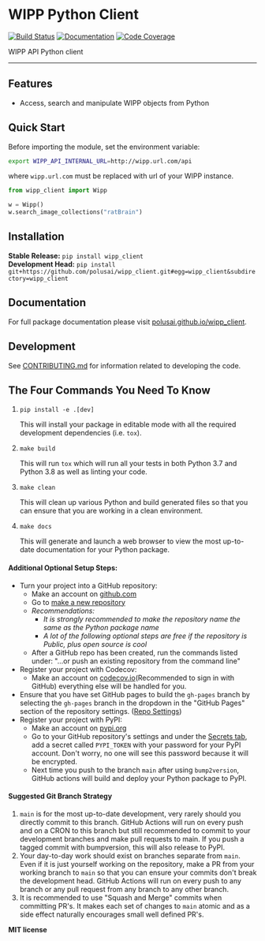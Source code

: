 # WIPP Python Client

[![Build Status](https://github.com/PolusAI/data-tools/wipp_client/workflows/Build%20Main/badge.svg)](https://github.com/ktaletsk/wipp_client/actions)
[![Documentation](https://github.com/PolusAI/data-tools/wipp_client/workflows/Documentation/badge.svg)](https://ktaletsk.github.io/wipp_client/)
[![Code Coverage](https://codecov.io/gh/PolusAI/data-tools/wipp_client/branch/main/graph/badge.svg)](https://codecov.io/gh/ktaletsk/wipp_client)

WIPP API Python client

---

## Features

-   Access, search and manipulate WIPP objects from Python

## Quick Start

Before importing the module, set the environment variable:
```sh
export WIPP_API_INTERNAL_URL=http://wipp.url.com/api
```
where `wipp.url.com` must be replaced with url of your WIPP instance.


```python
from wipp_client import Wipp

w = Wipp()
w.search_image_collections("ratBrain")
```

## Installation

**Stable Release:** `pip install wipp_client`<br>
**Development Head:** `pip install git+https://github.com/polusai/wipp_client.git#egg=wipp_client&subdirectory=wipp_client`

## Documentation

For full package documentation please visit [polusai.github.io/wipp_client](https://polusai.github.io/wipp_client).

## Development

See [CONTRIBUTING.md](CONTRIBUTING.md) for information related to developing the code.

## The Four Commands You Need To Know

1. `pip install -e .[dev]`

    This will install your package in editable mode with all the required development
    dependencies (i.e. `tox`).

2. `make build`

    This will run `tox` which will run all your tests in both Python 3.7
    and Python 3.8 as well as linting your code.

3. `make clean`

    This will clean up various Python and build generated files so that you can ensure
    that you are working in a clean environment.

4. `make docs`

    This will generate and launch a web browser to view the most up-to-date
    documentation for your Python package.

#### Additional Optional Setup Steps:

-   Turn your project into a GitHub repository:
    -   Make an account on [github.com](https://github.com)
    -   Go to [make a new repository](https://github.com/new)
    -   _Recommendations:_
        -   _It is strongly recommended to make the repository name the same as the Python
            package name_
        -   _A lot of the following optional steps are *free* if the repository is Public,
            plus open source is cool_
    -   After a GitHub repo has been created, run the commands listed under:
        "...or push an existing repository from the command line"
-   Register your project with Codecov:
    -   Make an account on [codecov.io](https://codecov.io)(Recommended to sign in with GitHub)
        everything else will be handled for you.
-   Ensure that you have set GitHub pages to build the `gh-pages` branch by selecting the
    `gh-pages` branch in the dropdown in the "GitHub Pages" section of the repository settings.
    ([Repo Settings](https://github.com/ktaletsk/wipp_client/settings))
-   Register your project with PyPI:
    -   Make an account on [pypi.org](https://pypi.org)
    -   Go to your GitHub repository's settings and under the
        [Secrets tab](https://github.com/ktaletsk/wipp_client/settings/secrets/actions),
        add a secret called `PYPI_TOKEN` with your password for your PyPI account.
        Don't worry, no one will see this password because it will be encrypted.
    -   Next time you push to the branch `main` after using `bump2version`, GitHub
        actions will build and deploy your Python package to PyPI.

#### Suggested Git Branch Strategy

1. `main` is for the most up-to-date development, very rarely should you directly
   commit to this branch. GitHub Actions will run on every push and on a CRON to this
   branch but still recommended to commit to your development branches and make pull
   requests to main. If you push a tagged commit with bumpversion, this will also release to PyPI.
2. Your day-to-day work should exist on branches separate from `main`. Even if it is
   just yourself working on the repository, make a PR from your working branch to `main`
   so that you can ensure your commits don't break the development head. GitHub Actions
   will run on every push to any branch or any pull request from any branch to any other
   branch.
3. It is recommended to use "Squash and Merge" commits when committing PR's. It makes
   each set of changes to `main` atomic and as a side effect naturally encourages small
   well defined PR's.


**MIT license**

